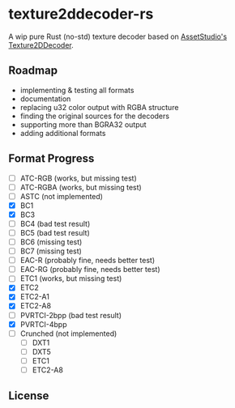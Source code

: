 # texture2ddecoder-rs

A wip pure Rust (no-std) texture decoder based on [AssetStudio's Texture2DDecoder](https://github.com/Perfare/AssetStudio/tree/master/Texture2DDecoder).

## Roadmap

- implementing & testing all formats
- documentation
- replacing u32 color output with RGBA structure
- finding the original sources for the decoders
- supporting more than BGRA32 output
- adding additional formats

## Format Progress
- [ ] ATC-RGB (works, but missing test)
- [ ] ATC-RGBA (works, but missing test)
- [ ] ASTC (not implemented)
- [x] BC1
- [x] BC3
- [ ] BC4 (bad test result)
- [ ] BC5 (bad test result)
- [ ] BC6 (missing test)
- [ ] BC7 (missing test)
- [ ] EAC-R (probably fine, needs better test)
- [ ] EAC-RG (probably fine, needs better test)
- [ ] ETC1 (works, but missing test)
- [x] ETC2
- [x] ETC2-A1
- [x] ETC2-A8
- [ ] PVRTCI-2bpp (bad test result)
- [x] PVRTCI-4bpp
- [ ] Crunched (not implemented)
  - [ ] DXT1
  - [ ] DXT5
  - [ ] ETC1
  - [ ] ETC2-A8

## License

